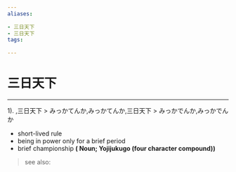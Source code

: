 ```yaml
---
aliases:
    
- 三日天下
- 三日天下
tags:
    
---
```


# 三日天下
---
1).
,三日天下 > みっかてんか,みっかてんか,三日天下 > みっかでんか,みっかでんか

- short-lived rule
- being in power only for a brief period
- brief championship
**( Noun; Yojijukugo (four character compound))**
> see also: 
            